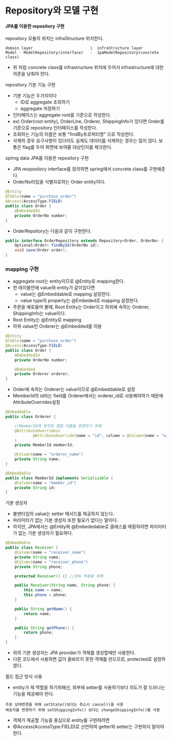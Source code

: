 # Repository와 모델 구현
#### JPA를 이용한 repository 구현
repository 모듈의 위치는 infraStructure 위치한다.
```
domain layer                         |  infraStructure layer
Model - ModelRepository(interface)   -  JpaModelRepository(concrete class)
```
- 위 처럼 concrete class를 infrastructure 위치에 두어서 infrastructure에 대한 의존을 낮춰야 한다.

repository 기본 기능 구현
- 기본 기능은 두가지이다
  - ID로 aggregate 조회하기
  - aggregate 저장하기
- 인터페이스는 aggregate root를 기준으로 작성한다.
- ex) Order(root entity), OrderLine, Orderer, ShippingInfo가 있다면 Order를 기준으로 repository 인터페이스를 작성한다.
- 조회하는 기능의 이름은 보통 "findBy프로퍼티명" 으로 작성한다.
- 삭제의 경우 요구사항이 있더라도 실제도 데이터를 삭제하는 경우는 많지 않다. 보통은 flag를 두어 화면에 보여줄 대상인지를 체크한다.

spirng data JPA를 이용한 repository 구현
- JPA reopository interface를 정의하면 spring에서 concrete class를 구현해준다.
- OrderNo타입을 식별자로하는 Order entity이다.
```java
@Entity
@Table(name = "purchase_order")
@Access(AccessType.FIELD)
public class Order {
    @EmbeddedId
    private OrderNo number;
}
```
- OrderRepsitory는 다음과 같이 구현한다.
```java
public interface OrderRepository extends Repository<Order, OrderNo> {
    Optional<Order> findById(OrderNo id);
    void save(Order order);
}
```
### mapping 구현
- aggregate root는 entity이므로 @Entity로 mapping한다.
- 한 테이블안에 value와 entity가 같이있다면
  - value는 @Embeddable로 mapping 설정한다.
  - value type의 property는 @Embeded로 mapping 설정한다.
- 주문을 예로들어 볼때, Root Entity는 Order이고 하위에 속하는 Orderer, ShippingInfo는 value이다.
- Root Entity는 @Entity로 mapping
- 하위 value인 Orderer는 @Embedded를 이용
```java
@Entity
@Table(name = "purchase_order")
@Access(AccessType.FIELD)
public class Order {
    @EmbeddedId
    private OrderNo number;

    @Embedded
    private Orderer orderer;
}
```
- Order에 속하는 Orderer는 value이므로 @Embeddable로 설정
- MemberId의 id라는 field를 Orderer에서는 orderer_id로 사용해야하기 때문에 AttributeOverrides설정
```java
@Embeddable
public class Orderer {

    //MemberId에 정의된 컬럼 이름을 변경하기 위해
    @AttributeOverrides(
            @AttributeOverride(name = "id", column = @Column(name = "orderer_id"))
    )
    private MemberId memberId;

    @Column(name = "orderer_name")
    private String name;
}

@Embeddable
public class MemberId implements Serializable {
    @Column(name = "member_id")
    private String id;
}
```

기본 생성자
- 불변타입의 value는 setter 메서드를 제공하지 않는다.
- 파라미터가 없는 기본 생성자 또한 필요가 없다는 말이다.
- 하지만, JPA에서는 @Entity와 @Embededable로 클래스를 매핑하려면 파라미터가 없는 기본 생성자가 필요하다.

```java
@Embeddable
public class Receiver {
    @Column(name = "receiver_name")
    private String name;
    @Column(name = "receiver_phone")
    private String phone;

    protected Receiver() {} //JPA 적용을 위해

    public Receiver(String name, String phone) {
        this.name = name;
        this.phone = phone;
    }

    public String getName() {
        return name;
    }

    public String getPhone() {
        return phone;
    }
}
```
- 위의 기본 생성자는 JPA provider가 객체를 생성할때만 사용한다.
- 다른 코드에서 사용하면 값이 올바르지 못한 객체를 만드므로, protected로 설정하였다.

필드 접근 방식 사용
- entity가 제 역할을 하기위해선, 외부에 setter를 사용하기보다 의도가 잘 드러나는 기능을 제공해야 한다.
```
주문 상태변경을 위해 setState()보다는 취소시 cancel()을 사용
배송지를 변경하기 위해 setShippingInfo() 보다는 changeShippingInfo()를 사용
```
- 객체가 제공할 기능을 중심으로 entity를 구현하려면
- @Access(AccessType.FIELD)로 선언하여 getter와 setter는 구현하지 말아야한다.
